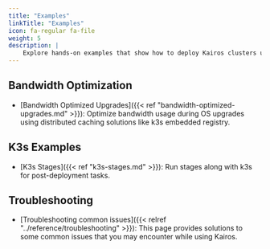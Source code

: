 ```yaml
---
title: "Examples"
linkTitle: "Examples"
icon: fa-regular fa-file
weight: 5
description: |
    Explore hands-on examples that show how to deploy Kairos clusters using K3s, bundles, VPNs, airgapped environments, and more.
---
```


## Bandwidth Optimization

- [Bandwidth Optimized Upgrades]({{< ref "bandwidth-optimized-upgrades.md" >}}): Optimize bandwidth usage during OS upgrades using distributed caching solutions like k3s embedded registry.

## K3s Examples

- [K3s Stages]({{< ref "k3s-stages.md" >}}): Run stages along with k3s for post-deployment tasks.

## Troubleshooting

- [Troubleshooting common issues]({{< relref "../reference/troubleshooting" >}}): This page provides solutions to some common issues that you may encounter while using Kairos.